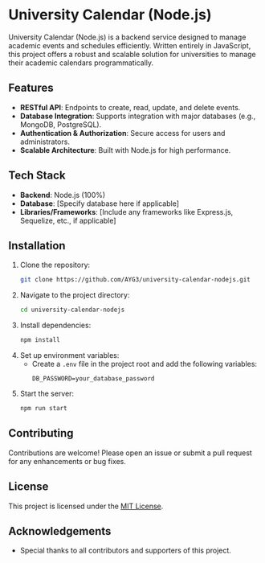 # University Calendar (Node.js)

University Calendar (Node.js) is a backend service designed to manage academic events and schedules efficiently. Written entirely in JavaScript, this project offers a robust and scalable solution for universities to manage their academic calendars programmatically.

## Features

- **RESTful API**: Endpoints to create, read, update, and delete events.
- **Database Integration**: Supports integration with major databases (e.g., MongoDB, PostgreSQL).
- **Authentication & Authorization**: Secure access for users and administrators.
- **Scalable Architecture**: Built with Node.js for high performance.

## Tech Stack

- **Backend**: Node.js (100%)
- **Database**: [Specify database here if applicable]
- **Libraries/Frameworks**: [Include any frameworks like Express.js, Sequelize, etc., if applicable]

## Installation

1. Clone the repository:
   ```bash
   git clone https://github.com/AYG3/university-calendar-nodejs.git
   ```
2. Navigate to the project directory:
   ```bash
   cd university-calendar-nodejs
   ```
3. Install dependencies:
   ```bash
   npm install
   ```
4. Set up environment variables:
   - Create a `.env` file in the project root and add the following variables:
     ```
     DB_PASSWORD=your_database_password
     ```
5. Start the server:
   ```bash
   npm run start
   ```

## Contributing

Contributions are welcome! Please open an issue or submit a pull request for any enhancements or bug fixes.

## License

This project is licensed under the [MIT License](LICENSE).

## Acknowledgements

- Special thanks to all contributors and supporters of this project.
